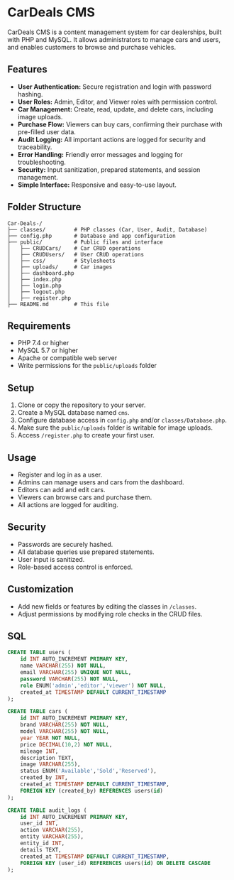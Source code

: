 # CarDeals CMS

CarDeals CMS is a content management system for car dealerships, built with PHP and MySQL. It allows administrators to manage cars and users, and enables customers to browse and purchase vehicles.

## Features

- **User Authentication:** Secure registration and login with password hashing.
- **User Roles:** Admin, Editor, and Viewer roles with permission control.
- **Car Management:** Create, read, update, and delete cars, including image uploads.
- **Purchase Flow:** Viewers can buy cars, confirming their purchase with pre-filled user data.
- **Audit Logging:** All important actions are logged for security and traceability.
- **Error Handling:** Friendly error messages and logging for troubleshooting.
- **Security:** Input sanitization, prepared statements, and session management.
- **Simple Interface:** Responsive and easy-to-use layout.

## Folder Structure

```
Car-Deals-/
├── classes/         # PHP classes (Car, User, Audit, Database)
├── config.php       # Database and app configuration
├── public/          # Public files and interface
│   ├── CRUDCars/    # Car CRUD operations
│   ├── CRUDUsers/   # User CRUD operations
│   ├── css/         # Stylesheets
│   ├── uploads/     # Car images
│   ├── dashboard.php
│   ├── index.php
│   ├── login.php
│   ├── logout.php
│   ├── register.php
├── README.md        # This file
```

## Requirements

- PHP 7.4 or higher
- MySQL 5.7 or higher
- Apache or compatible web server
- Write permissions for the `public/uploads` folder

## Setup

1. Clone or copy the repository to your server.
2. Create a MySQL database named `cms`.
3. Configure database access in `config.php` and/or `classes/Database.php`.
4. Make sure the `public/uploads` folder is writable for image uploads.
5. Access `/register.php` to create your first user.

## Usage

- Register and log in as a user.
- Admins can manage users and cars from the dashboard.
- Editors can add and edit cars.
- Viewers can browse cars and purchase them.
- All actions are logged for auditing.

## Security

- Passwords are securely hashed.
- All database queries use prepared statements.
- User input is sanitized.
- Role-based access control is enforced.

## Customization

- Add new fields or features by editing the classes in `/classes`.
- Adjust permissions by modifying role checks in the CRUD files.

## SQL

```sql
CREATE TABLE users (
    id INT AUTO_INCREMENT PRIMARY KEY,
    name VARCHAR(255) NOT NULL,
    email VARCHAR(255) UNIQUE NOT NULL,
    password VARCHAR(255) NOT NULL,
    role ENUM('admin','editor','viewer') NOT NULL,
    created_at TIMESTAMP DEFAULT CURRENT_TIMESTAMP
);

CREATE TABLE cars (
    id INT AUTO_INCREMENT PRIMARY KEY,
    brand VARCHAR(255) NOT NULL,
    model VARCHAR(255) NOT NULL,
    year YEAR NOT NULL,
    price DECIMAL(10,2) NOT NULL,
    mileage INT,
    description TEXT,
    image VARCHAR(255),
    status ENUM('Available','Sold','Reserved'),
    created_by INT,
    created_at TIMESTAMP DEFAULT CURRENT_TIMESTAMP,
    FOREIGN KEY (created_by) REFERENCES users(id)
);

CREATE TABLE audit_logs (
    id INT AUTO_INCREMENT PRIMARY KEY,
    user_id INT,
    action VARCHAR(255),
    entity VARCHAR(255),
    entity_id INT,
    details TEXT,
    created_at TIMESTAMP DEFAULT CURRENT_TIMESTAMP,
    FOREIGN KEY (user_id) REFERENCES users(id) ON DELETE CASCADE
);
```
